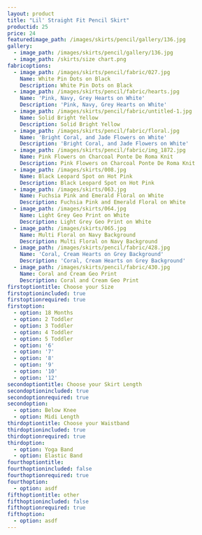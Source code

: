 ```yaml
---
layout: product
title: "Lil' Straight Fit Pencil Skirt"
productid: 25
price: 24
featuredimage_path: /images/skirts/pencil/gallery/136.jpg
gallery:
  - image_path: /images/skirts/pencil/gallery/136.jpg
  - image_path: /skirts/size chart.png
fabricoptions:
  - image_path: /images/skirts/pencil/fabric/027.jpg
    Name: White Pin Dots on Black
    Description: White Pin Dots on Black
  - image_path: /images/skirts/pencil/fabric/hearts.jpg
    Name: 'Pink, Navy, Grey Hearts on White'
    Description: 'Pink, Navy, Grey Hearts on White'
  - image_path: /images/skirts/pencil/fabric/untitled-1.jpg
    Name: Solid Bright Yellow
    Description: Solid Bright Yellow
  - image_path: /images/skirts/pencil/fabric/floral.jpg
    Name: 'Bright Coral, and Jade Flowers on White'
    Description: 'Bright Coral, and Jade Flowers on White'
  - image_path: /images/skirts/pencil/fabric/img_1872.jpg
    Name: Pink Flowers on Charcoal Ponte De Roma Knit
    Description: Pink Flowers on Charcoal Ponte De Roma Knit
  - image_path: /images/skirts/008.jpg
    Name: Black Leopard Spot on Hot Pink
    Description: Black Leopard Spot on Hot Pink
  - image_path: /images/skirts/063.jpg
    Name: Fuchsia Pink and Emerald Floral on White
    Description: Fuchsia Pink and Emerald Floral on White
  - image_path: /images/skirts/064.jpg
    Name: Light Grey Geo Print on White
    Description: Light Grey Geo Print on White
  - image_path: /images/skirts/065.jpg
    Name: Multi Floral on Navy Background
    Description: Multi Floral on Navy Background
  - image_path: /images/skirts/pencil/fabric/428.jpg
    Name: 'Coral, Cream Hearts on Grey Background'
    Description: 'Coral, Cream Hearts on Grey Background'
  - image_path: /images/skirts/pencil/fabric/430.jpg
    Name: Coral and Cream Geo Print
    Description: Coral and Cream Geo Print
firstoptiontitle: Choose your Size
firstoptionincluded: true
firstoptionrequired: true
firstoption:
  - option: 18 Months
  - option: 2 Toddler
  - option: 3 Toddler
  - option: 4 Toddler
  - option: 5 Toddler
  - option: '6'
  - option: '7'
  - option: '8'
  - option: '9'
  - option: '10'
  - option: '12'
secondoptiontitle: Choose your Skirt Length
secondoptionincluded: true
secondoptionrequired: true
secondoption:
  - option: Below Knee
  - option: Midi Length
thirdoptiontitle: Choose your Waistband
thirdoptionincluded: true
thirdoptionrequired: true
thirdoption:
  - option: Yoga Band
  - option: Elastic Band
fourthoptiontitle:
fourthoptionincluded: false
fourthoptionrequired: true
fourthoption:
  - option: asdf
fifthoptiontitle: other
fifthoptionincluded: false
fifthoptionrequired: true
fifthoption:
  - option: asdf
---
```



